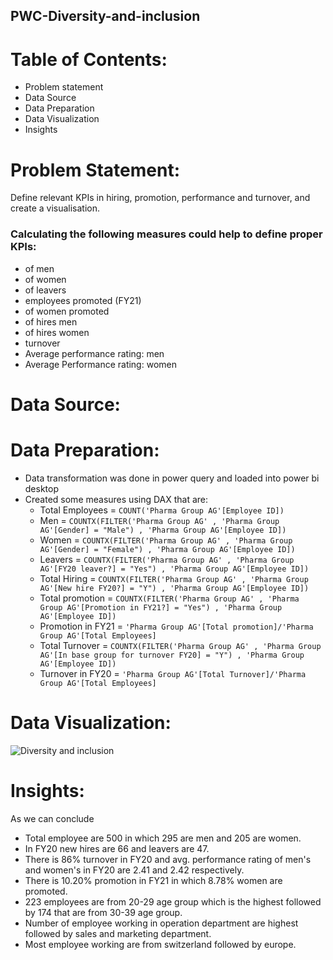 ## PWC-Diversity-and-inclusion

# Table of Contents:
+ Problem statement
+ Data Source
+ Data Preparation
+ Data Visualization
+ Insights


# Problem Statement:
Define relevant KPIs in hiring, promotion, performance and turnover, and create a visualisation.

### Calculating the following measures could help to define proper KPIs:

+ of men
+ of women
+ of leavers
+ employees promoted (FY21)
+ of women promoted
+ of hires men
+ of hires women
+ turnover 
+ Average performance rating: men
+ Average Performance rating: women

# Data Source:


# Data Preparation:
+ Data transformation was done in power query and loaded into power bi desktop
+ Created some measures using DAX that are:
   - Total Employees = `COUNT('Pharma Group AG'[Employee ID])`
   - Men = `COUNTX(FILTER('Pharma Group AG' , 'Pharma Group AG'[Gender] = "Male") , 'Pharma Group AG'[Employee ID])`
   - Women = `COUNTX(FILTER('Pharma Group AG' , 'Pharma Group AG'[Gender] = "Female") , 'Pharma Group AG'[Employee ID])`
   - Leavers = `COUNTX(FILTER('Pharma Group AG' , 'Pharma Group AG'[FY20 leaver?] = "Yes") , 'Pharma Group AG'[Employee ID])`
   - Total Hiring = `COUNTX(FILTER('Pharma Group AG' , 'Pharma Group AG'[New hire FY20?] = "Y") , 'Pharma Group AG'[Employee ID])`
   - Total promotion = `COUNTX(FILTER('Pharma Group AG' , 'Pharma Group AG'[Promotion in FY21?] = "Yes") , 'Pharma Group AG'[Employee ID])`
   - Promotion in FY21 = `'Pharma Group AG'[Total promotion]/'Pharma Group AG'[Total Employees]`
   - Total Turnover = `COUNTX(FILTER('Pharma Group AG' , 'Pharma Group AG'[In base group for turnover FY20] = "Y") , 'Pharma Group AG'[Employee ID])`
   - Turnover in FY20 = `'Pharma Group AG'[Total Turnover]/'Pharma Group AG'[Total Employees]`
 

# Data Visualization:

![Diversity and inclusion](https://github.com/Ananya-Foujdar05/PWC-Diversity-and-inclusion/assets/140806083/cb01625a-2da4-46fe-a523-e7a339d8283e)

  
# Insights:
As we can conclude
+ Total employee are 500 in which 295 are men and 205 are women.
+ In FY20 new hires are 66 and leavers are 47.
+ There is  86% turnover in FY20 and avg. performance rating of men's and women's in FY20 are 2.41 and 2.42 respectively.
+ There is 10.20% promotion in FY21 in which 8.78% women are promoted.
+ 223 employees are from 20-29 age group which is the highest followed by 174 that are from 30-39 age group.
+ Number of employee working in operation department are highest followed by sales and marketing department.
+ Most employee working are from switzerland followed by europe.
